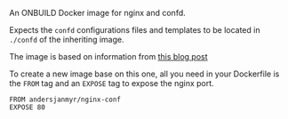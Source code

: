 An ONBUILD Docker image for nginx and confd.

Expects the `confd` configurations files and templates to be located in
`./confd` of the inheriting image.

The image is based on information from [this blog post](https://www.digitalocean.com/community/tutorials/how-to-use-confd-and-etcd-to-dynamically-reconfigure-services-in-coreos)

To create a new image base on this one, all you need in your Dockerfile is
the `FROM` tag and an `EXPOSE` tag to expose the nginx port.

```
FROM andersjanmyr/nginx-conf
EXPOSE 80
```
